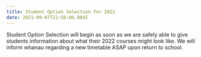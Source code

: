 ```yaml
---
title: Student Option Selection for 2022
date: 2021-09-07T21:56:06.804Z
---
```

Student Option Selection will begin as soon as we are safely able to give students information about what their 2022 courses might look like. We will inform whanau regarding a new timetable ASAP upon return to school.